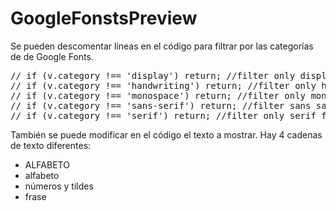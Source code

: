 # GoogleFonstsPreview

Se pueden descomentar líneas en el código para filtrar por las categorías de de Google Fonts.

<pre>// if (v.category !== 'display') return; //filter only display fonts. replace with your filter condition(s)
// if (v.category !== 'handwriting') return; //filter only handwriting fonts. replace with your filter condition(s)
// if (v.category !== 'monospace') return; //filter only monospace fonts. replace with your filter condition(s)
// if (v.category !== 'sans-serif') return; //filter sans sans-serif fonts. replace with your filter condition(s)
// if (v.category !== 'serif') return; //filter only serif fonts. replace with your filter condition(s)</pre>

También se puede modificar en el código el texto a mostrar. Hay 4 cadenas de texto diferentes:
- ALFABETO
- alfabeto
- números y tildes
- frase